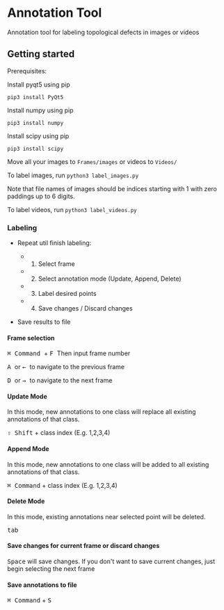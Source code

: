 # Annotation Tool
Annotation tool for labeling topological defects in images or videos

## Getting started
Prerequisites:

Install pyqt5 using pip
```
pip3 install PyQt5
```
Install numpy using pip
```
pip3 install numpy
```
Install scipy using pip
```
pip3 install scipy
```
Move all your images to ```Frames/images``` or videos to ```Videos/```

To label images, run ```python3 label_images.py```

Note that file names of images should be indices starting with 1 with zero paddings up to 6 digits.

To label videos, run ```python3 label_videos.py```

### Labeling
- Repeat util finish labeling:

  - 1. Select frame
  
  - 2. Select annotation mode (Update, Append, Delete)
  
  - 3. Label desired points
  
  - 4. Save changes / Discard changes
  
- Save results to file
#### Frame selection
<kbd> ⌘ Command </kbd> + <kbd> F </kbd> Then input frame number

<kbd> A </kbd> or <kbd> &leftarrow; </kbd> to navigate to the previous frame

<kbd> D </kbd> or <kbd> &rightarrow; </kbd> to navigate to the next frame
#### Update Mode
In this mode, new annotations to one class will replace all existing annotations of that class.

<kbd>⇧ Shift</kbd> + class index (E.g. 1,2,3,4)
#### Append Mode
In this mode, new annotations to one class will be added to all existing annotations of that class.

<kbd>⌘ Command</kbd> + class index (E.g. 1,2,3,4)
#### Delete Mode
In this mode, existing annotations near selected point will be deleted.

<kbd>tab</kbd>
#### Save changes for current frame or discard changes
<kbd>Space</kbd> will save changes. If you don't want to save current changes, just begin selecting the next frame

#### Save annotations to file
<kbd>⌘ Command</kbd> + <kbd> S </kbd>
